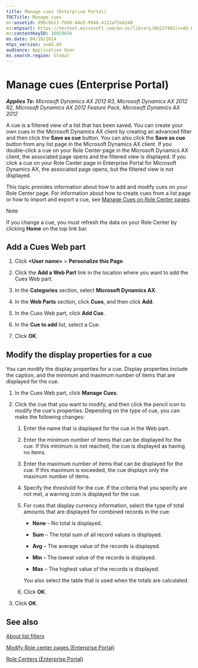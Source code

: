 ```yaml
---
title: Manage cues (Enterprise Portal)
TOCTitle: Manage cues
ms:assetid: d9bcbb13-fb60-44e5-9948-4122af5a6240
ms:mtpsurl: https://technet.microsoft.com/en-us/library/Hh227402(v=AX.60)
ms:contentKeyID: 36059656
ms.date: 04/18/2014
mtps_version: v=AX.60
audience: Application User
ms.search.region: Global
---
```


# Manage cues (Enterprise Portal) 


_**Applies To:** Microsoft Dynamics AX 2012 R3, Microsoft Dynamics AX 2012 R2, Microsoft Dynamics AX 2012 Feature Pack, Microsoft Dynamics AX 2012_

A cue is a filtered view of a list that has been saved. You can create your own cues in the Microsoft Dynamics AX client by creating an advanced filter and then click the **Save as cue** button. You can also click the **Save as cue** button from any list page in the Microsoft Dynamics AX client. If you double-click a cue on your Role Center page in the Microsoft Dynamics AX client, the associated page opens and the filtered view is displayed. If you click a cue on your Role Center page in Enterprise Portal for Microsoft Dynamics AX, the associated page opens, but the filtered view is not displayed.

This topic provides information about how to add and modify cues on your Role Center page. For information about how to create cues from a list page or how to import and export a cue, see [Manage Cues on Role Center pages](manage-cues-on-role-center-pages.md).


> [!NOTE]
> <P>If you change a cue, you must refresh the data on your Role Center by clicking <STRONG>Home</STRONG> on the top link bar.</P>



## Add a Cues Web part

1.  Click **\<User name\>** \> **Personalize this Page**.

2.  Click the **Add a Web Part** link in the location where you want to add the Cues Web part.

3.  In the **Categories** section, select **Microsoft Dynamics AX**.

4.  In the **Web Parts** section, click **Cues**, and then click **Add**.

5.  In the Cues Web part, click **Add Cue**.

6.  In the **Cue to add** list, select a Cue.

7.  Click **OK**.

## Modify the display properties for a cue

You can modify the display properties for a cue. Display properties include the caption, and the minimum and maximum number of items that are displayed for the cue.

1.  In the Cues Web part, click **Manage Cues**.

2.  Click the cue that you want to modify, and then click the pencil icon to modify the cue's properties. Depending on the type of cue, you can make the following changes:
    
    1.  Enter the name that is displayed for the cue in the Web part.
    
    2.  Enter the minimum number of items that can be displayed for the cue. If this minimum is not reached, the cue is displayed as having no items.
    
    3.  Enter the maximum number of items that can be displayed for the cue. If this maximum is exceeded, the cue displays only the maximum number of items.
    
    4.  Specify the threshold for the cue. If the criteria that you specify are not met, a warning icon is displayed for the cue.
    
    5.  For cues that display currency information, select the type of total amounts that are displayed for combined records in the cue:
        
          - **None** – No total is displayed.
        
          - **Sum** – The total sum of all record values is displayed.
        
          - **Avg** – The average value of the records is displayed.
        
          - **Min** – The lowest value of the records is displayed.
        
          - **Max** – The highest value of the records is displayed.
        
        You also select the table that is used when the totals are calculated.
    
    6.  Click **OK**.

3.  Click **OK**.

## See also

[About list filters](about-list-filters.md)

[Modify Role center pages (Enterprise Portal)](modify-role-center-pages-enterprise-portal.md)

[Role Centers (Enterprise Portal)](role-centers-enterprise-portal.md)

  


